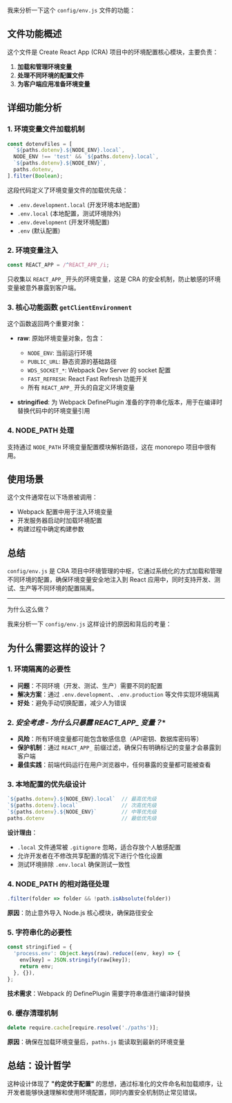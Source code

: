 我来分析一下这个 `config/env.js` 文件的功能：

## 文件功能概述

这个文件是 Create React App (CRA) 项目中的环境配置核心模块，主要负责：

1. **加载和管理环境变量**
2. **处理不同环境的配置文件**
3. **为客户端应用准备环境变量**

## 详细功能分析

### 1. 环境变量文件加载机制

```javascript
const dotenvFiles = [
  `${paths.dotenv}.${NODE_ENV}.local`,
  NODE_ENV !== 'test' && `${paths.dotenv}.local`,
  `${paths.dotenv}.${NODE_ENV}`,
  paths.dotenv,
].filter(Boolean);
```

这段代码定义了环境变量文件的加载优先级：
- `.env.development.local` (开发环境本地配置)
- `.env.local` (本地配置，测试环境除外)
- `.env.development` (开发环境配置)
- `.env` (默认配置)

### 2. 环境变量注入

```javascript
const REACT_APP = /^REACT_APP_/i;
```

只收集以 `REACT_APP_` 开头的环境变量，这是 CRA 的安全机制，防止敏感的环境变量被意外暴露到客户端。

### 3. 核心功能函数 `getClientEnvironment`

这个函数返回两个重要对象：

- **raw**: 原始环境变量对象，包含：
  - `NODE_ENV`: 当前运行环境
  - `PUBLIC_URL`: 静态资源的基础路径
  - `WDS_SOCKET_*`: Webpack Dev Server 的 socket 配置
  - `FAST_REFRESH`: React Fast Refresh 功能开关
  - 所有 `REACT_APP_` 开头的自定义环境变量

- **stringified**: 为 Webpack DefinePlugin 准备的字符串化版本，用于在编译时替换代码中的环境变量引用

### 4. NODE_PATH 处理

支持通过 `NODE_PATH` 环境变量配置模块解析路径，这在 monorepo 项目中很有用。

## 使用场景

这个文件通常在以下场景被调用：
- Webpack 配置中用于注入环境变量
- 开发服务器启动时加载环境配置
- 构建过程中确定构建参数

## 总结

`config/env.js` 是 CRA 项目中环境管理的中枢，它通过系统化的方式加载和管理不同环境的配置，确保环境变量安全地注入到 React 应用中，同时支持开发、测试、生产等不同环境的配置隔离。



---

为什么这么做？



我来分析一下 `config/env.js` 这样设计的原因和背后的考量：

## 为什么需要这样的设计？

### 1. **环境隔离的必要性**
- **问题**：不同环境（开发、测试、生产）需要不同的配置
- **解决方案**：通过 `.env.development`、`.env.production` 等文件实现环境隔离
- **好处**：避免手动切换配置，减少人为错误

### 2. **安全考虑 - 为什么只暴露 REACT_APP_* 变量？**
- **风险**：所有环境变量都可能包含敏感信息（API密钥、数据库密码等）
- **保护机制**：通过 `REACT_APP_` 前缀过滤，确保只有明确标记的变量才会暴露到客户端
- **最佳实践**：前端代码运行在用户浏览器中，任何暴露的变量都可能被查看

### 3. **本地配置的优先级设计**
```javascript
`${paths.dotenv}.${NODE_ENV}.local`  // 最高优先级
`${paths.dotenv}.local`              // 次高优先级
`${paths.dotenv}.${NODE_ENV}`        // 中等优先级
paths.dotenv                         // 最低优先级
```

**设计理由**：
- `.local` 文件通常被 `.gitignore` 忽略，适合存放个人敏感配置
- 允许开发者在不修改共享配置的情况下进行个性化设置
- 测试环境排除 `.env.local` 确保测试一致性

### 4. **NODE_PATH 的相对路径处理**
```javascript
.filter(folder => folder && !path.isAbsolute(folder))
```
**原因**：防止意外导入 Node.js 核心模块，确保路径安全

### 5. **字符串化的必要性**
```javascript
const stringified = {
  'process.env': Object.keys(raw).reduce((env, key) => {
    env[key] = JSON.stringify(raw[key]);
    return env;
  }, {}),
};
```
**技术需求**：Webpack 的 DefinePlugin 需要字符串值进行编译时替换

### 6. **缓存清理机制**
```javascript
delete require.cache[require.resolve('./paths')];
```
**原因**：确保在加载环境变量后，`paths.js` 能读取到最新的环境变量

## 总结：设计哲学
这种设计体现了 **"约定优于配置"** 的思想，通过标准化的文件命名和加载顺序，让开发者能够快速理解和使用环境配置，同时内置安全机制防止常见错误。
